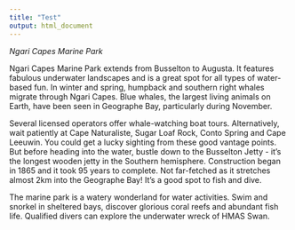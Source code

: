 ```yaml
---
title: "Test"
output: html_document
---
```


*Ngari Capes Marine Park*

Ngari Capes Marine Park extends from Busselton to Augusta. It features fabulous underwater landscapes and is a great spot for all types of water-based fun. In winter and spring, humpback and southern right whales migrate through Ngari Capes. Blue whales, the largest living animals on Earth, have been seen in Geographe Bay, particularly during November.

Several licensed operators offer whale-watching boat tours. Alternatively, wait patiently at Cape Naturaliste, Sugar Loaf Rock, Conto Spring and Cape Leeuwin. You could get a lucky sighting from these good vantage points. But before heading into the water, bustle down to the Busselton Jetty - it’s the longest wooden jetty in the Southern hemisphere. Construction began in 1865 and it took 95 years to complete. Not far-fetched as it stretches almost 2km into the Geographe Bay! It’s a good spot to fish and dive.

The marine park is a watery wonderland for water activities. Swim and snorkel in sheltered bays, discover glorious coral reefs and abundant fish life. Qualified divers can explore the underwater wreck of HMAS Swan.
